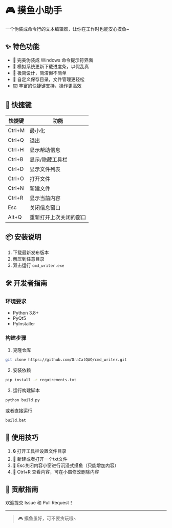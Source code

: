 # 🎮 摸鱼小助手 

一个伪装成命令行的文本编辑器，让你在工作时也能安心摸鱼~ 

## ✨ 特色功能

- 📝 完美伪装成 Windows 命令提示符界面
- 🎯 模拟系统更新下载进度条，以假乱真
- 🎨 极简设计，简洁但不简单
- 💾 自定义保存目录，文件管理更轻松
- ⌨️ 丰富的快捷键支持，操作更高效

## 🔧 快捷键

| 快捷键 | 功能 |
|--------|------|
| Ctrl+M | 最小化 |
| Ctrl+Q | 退出 |
| Ctrl+H | 显示帮助信息 |
| Ctrl+B | 显示/隐藏工具栏 |
| Ctrl+D | 显示文件列表 |
| Ctrl+O | 打开文件 |
| Ctrl+N | 新建文件 |
| Ctrl+R | 显示当前内容 |
| Esc | 关闭信息窗口 |
| Alt+Q | 重新打开上次关闭的窗口 |

## 📦 安装说明

1. 下载最新发布版本
2. 解压到任意目录
3. 双击运行 `cmd_writer.exe`

## 🛠️ 开发者指南

### 环境要求
- Python 3.8+
- PyQt5
- PyInstaller

### 构建步骤
1. 克隆仓库
```bash
git clone https://github.com/OraCatQAQ/cmd_writer.git
```
2. 安装依赖
```bash
pip install -r requirements.txt
```
3. 运行构建脚本
```bash
python build.py
```
或者直接运行
```bash
build.bat
```
## 🎯 使用技巧

1. 🔒 打开工具栏设置文件目录
2. 📂 新建或者打开一个txt文件
3. 🎨 Esc关闭内容小窗进行沉浸式摸鱼（只能增加内容）
4. 💫 Ctrl+R 查看内容，可在小窗修改删除内容


## 🤝 贡献指南

欢迎提交 Issue 和 Pull Request！

---

> 🎮 摸鱼虽好，可不要贪玩哦~ 